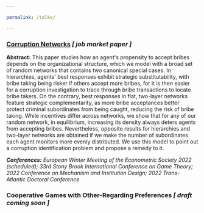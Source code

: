 ```yaml
---

permalink: /talks/

---
```


### [Corruption Networks](https://drive.google.com/file/d/1UNshAVVsJ8pYY97G_kUB501z-oHfVqZh/view?usp=sharing)   _[ job market paper ]_
**Abstract:** This paper studies how an agent's propensity to accept bribes depends on the organizational structure, which we model with a broad set of random networks that contains two canonical special cases. In hierarchies, agents' best responses exhibit strategic substitutability, with bribe taking being risker if others accept more bribes, for it is then easier for a corruption investigation to trace through bribe transactions to locate bribe takers. On the contrary, best responses in flat, two-layer networks feature strategic complementarity, as more bribe acceptances better protect criminal subordinates from being caught, reducing the risk of bribe taking. While incentives differ across networks, we show that for any of our random network, in equilibrium, increasing its density always deters agents from accepting bribes. Nevertheless, opposite results for hierarchies and two-layer networks are obtained if we make the number of subordinates each agent monitors more evenly distributed. We use this model to point out a corruption identification problem and propose a remedy to it.

_**Conferences:** European Winter Meeting of the Econometric Society 2022 (scheduled); 33rd Stony Brook International Conference on Game Theory; 2022 Conference on Mechanism and Institution Design; 2022 Trans-Atlantic Doctoral Conference_

### Cooperative Games with Other-Regarding Preferences   _[ draft coming soon ]_
